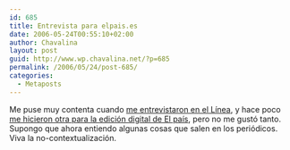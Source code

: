 ```yaml
---
id: 685
title: Entrevista para elpais.es
date: 2006-05-24T00:55:10+02:00
author: Chavalina
layout: post
guid: http://www.wp.chavalina.net/?p=685
permalink: /2006/05/24/post-685/
categories:
  - Metaposts
---
```

Me puse muy contenta cuando <a href="http://chavalina.net/comentar.php?idpost=403&#038;q=l%EDnea" target="_blank">me entrevistaron en el L&iacute;nea</a>, y hace poco <a href="http://www.elpais.es/articulo/internet/fenomeno/moda/20060516elpepunet_6/Tes/" target="_blank">me hicieron otra para la edici&oacute;n digital de El pa&iacute;s</a>, pero no me gust&oacute; tanto. Supongo que ahora entiendo algunas cosas que salen en los peri&oacute;dicos. Viva la no-contextualizaci&oacute;n.